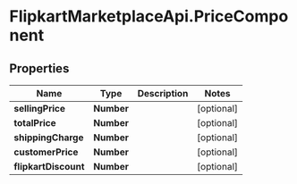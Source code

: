 # FlipkartMarketplaceApi.PriceComponent

## Properties
Name | Type | Description | Notes
------------ | ------------- | ------------- | -------------
**sellingPrice** | **Number** |  | [optional] 
**totalPrice** | **Number** |  | [optional] 
**shippingCharge** | **Number** |  | [optional] 
**customerPrice** | **Number** |  | [optional] 
**flipkartDiscount** | **Number** |  | [optional] 
